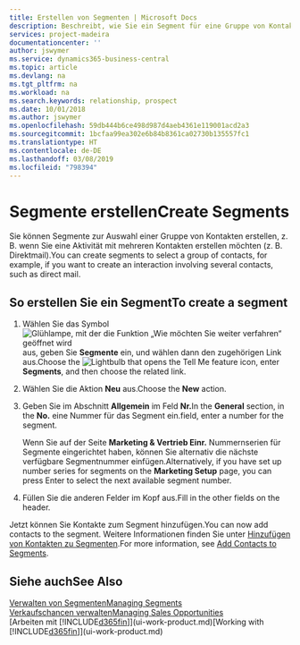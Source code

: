 ```yaml
---
title: Erstellen von Segmenten | Microsoft Docs
description: Beschreibt, wie Sie ein Segment für eine Gruppe von Kontakten in Business Central erstellen, beispielsweise um mehrere Kontakte mit einer Direktsendung anzusprechen.
services: project-madeira
documentationcenter: ''
author: jswymer
ms.service: dynamics365-business-central
ms.topic: article
ms.devlang: na
ms.tgt_pltfrm: na
ms.workload: na
ms.search.keywords: relationship, prospect
ms.date: 10/01/2018
ms.author: jswymer
ms.openlocfilehash: 59db444b6ce498d987d4aeb4361e119001acd2a3
ms.sourcegitcommit: 1bcfaa99ea302e6b84b8361ca02730b135557fc1
ms.translationtype: HT
ms.contentlocale: de-DE
ms.lasthandoff: 03/08/2019
ms.locfileid: "798394"
---
```

# <a name="create-segments"></a><span data-ttu-id="479e4-103">Segmente erstellen</span><span class="sxs-lookup"><span data-stu-id="479e4-103">Create Segments</span></span>
<span data-ttu-id="479e4-104">Sie können Segmente zur Auswahl einer Gruppe von Kontakten erstellen, z. B. wenn Sie eine Aktivität mit mehreren Kontakten erstellen möchten (z. B. Direktmail).</span><span class="sxs-lookup"><span data-stu-id="479e4-104">You can create segments to select a group of contacts, for example, if you want to create an interaction involving several contacts, such as direct mail.</span></span>

## <a name="to-create-a-segment"></a><span data-ttu-id="479e4-105">So erstellen Sie ein Segment</span><span class="sxs-lookup"><span data-stu-id="479e4-105">To create a segment</span></span>
1. <span data-ttu-id="479e4-106">Wählen Sie das Symbol ![Glühlampe, mit der die Funktion „Wie möchten Sie weiter verfahren“ geöffnet wird](media/ui-search/search_small.png "Wie möchten Sie weiter verfahren?") aus, geben Sie **Segmente** ein, und wählen dann den zugehörigen Link aus.</span><span class="sxs-lookup"><span data-stu-id="479e4-106">Choose the ![Lightbulb that opens the Tell Me feature](media/ui-search/search_small.png "Tell me what you want to do") icon, enter **Segments**, and then choose the related link.</span></span>
2. <span data-ttu-id="479e4-107">Wählen Sie die Aktion **Neu** aus.</span><span class="sxs-lookup"><span data-stu-id="479e4-107">Choose the **New** action.</span></span>
3. <span data-ttu-id="479e4-108">Geben Sie im Abschnitt **Allgemein** im Feld **Nr.**</span><span class="sxs-lookup"><span data-stu-id="479e4-108">In the **General** section, in the **No.**</span></span> <span data-ttu-id="479e4-109">eine Nummer für das Segment ein.</span><span class="sxs-lookup"><span data-stu-id="479e4-109">field, enter a number for the segment.</span></span>

    <span data-ttu-id="479e4-110">Wenn Sie auf der Seite **Marketing & Vertrieb Einr.** Nummernserien für Segmente eingerichtet haben, können Sie alternativ die nächste verfügbare Segmentnummer einfügen.</span><span class="sxs-lookup"><span data-stu-id="479e4-110">Alternatively, if you have set up number series for segments on the **Marketing Setup** page, you can press Enter to select the next available segment number.</span></span>
4. <span data-ttu-id="479e4-111">Füllen Sie die anderen Felder im Kopf aus.</span><span class="sxs-lookup"><span data-stu-id="479e4-111">Fill in the other fields on the header.</span></span>

<span data-ttu-id="479e4-112">Jetzt können Sie Kontakte zum Segment hinzufügen.</span><span class="sxs-lookup"><span data-stu-id="479e4-112">You can now add contacts to the segment.</span></span> <span data-ttu-id="479e4-113">Weitere Informationen finden Sie unter [Hinzufügen von Kontakten zu Segmenten](marketing-add-contact-segment.md).</span><span class="sxs-lookup"><span data-stu-id="479e4-113">For more information, see [Add Contacts to Segments](marketing-add-contact-segment.md).</span></span>

## <a name="see-also"></a><span data-ttu-id="479e4-114">Siehe auch</span><span class="sxs-lookup"><span data-stu-id="479e4-114">See Also</span></span>
[<span data-ttu-id="479e4-115">Verwalten von Segmenten</span><span class="sxs-lookup"><span data-stu-id="479e4-115">Managing Segments</span></span>](marketing-segments.md)  
[<span data-ttu-id="479e4-116">Verkaufschancen verwalten</span><span class="sxs-lookup"><span data-stu-id="479e4-116">Managing Sales Opportunities</span></span>](marketing-manage-sales-opportunities.md)  
<span data-ttu-id="479e4-117">[Arbeiten mit [!INCLUDE[d365fin](includes/d365fin_md.md)]](ui-work-product.md)</span><span class="sxs-lookup"><span data-stu-id="479e4-117">[Working with [!INCLUDE[d365fin](includes/d365fin_md.md)]](ui-work-product.md)</span></span>  
